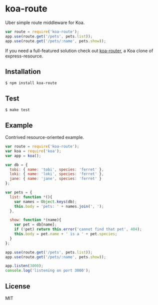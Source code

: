 # koa-route

Uber simple route middleware for Koa.

```js
var route = require('koa-route');
app.use(route.get('/pets', pets.list));
app.use(route.get('/pets/:name', pets.show));
```

If you need a full-featured solution check out
[koa-router](https://github.com/alexmingoia/koa-router), a Koa clone of
express-resource.

## Installation

```
$ npm install koa-route
```

## Test

```
$ make test
```

## Example

Contrived resource-oriented example.

```js
var route = require('koa-route');
var koa = require('koa');
var app = koa();

var db = {
  tobi: { name: 'tobi', species: 'ferret' },
  loki: { name: 'loki', species: 'ferret' },
  jane: { name: 'jane', species: 'ferret' }
};

var pets = {
  list: function *(){
    var names = Object.keys(db);
    this.body = 'pets: ' + names.join(', ');
  },

  show: function *(name){
    var pet = db[name];
    if (!pet) return this.error('cannot find that pet', 404);
    this.body = pet.name + ' is a ' + pet.species;
  }
};

app.use(route.get('/pets', pets.list));
app.use(route.get('/pets/:name', pets.show));

app.listen(3000);
console.log('listening on port 3000');
```

## License

MIT
